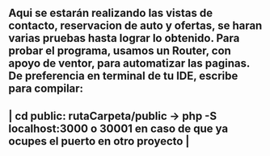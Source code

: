 Aqui se estarán realizando las vistas de contacto, reservacion de auto y ofertas, se haran varias pruebas hasta lograr lo obtenido.
Para probar el programa, usamos un Router, con apoyo de ventor, para automatizar las paginas.
De preferencia en terminal de tu IDE, escribe para compilar:
-----------------------------------------------------------------------------------------------------------------------
|  cd public: rutaCarpeta/public -> php -S localhost:3000 o 30001 en caso de que ya ocupes el puerto en otro proyecto |
-----------------------------------------------------------------------------------------------------------------------
